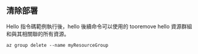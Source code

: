 ## <a name="clean-up-deployment"></a>清除部署

Hello 指令碼範例執行後，hello 後續命令可以使用的 tooremove hello 資源群組和與其相關聯的所有資源。

```azurecli
az group delete --name myResourceGroup
```